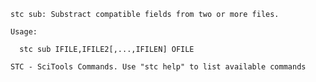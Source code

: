 
    stc sub: Substract compatible fields from two or more files.

    Usage:

      stc sub IFILE,IFILE2[,...,IFILEN] OFILE

    STC - SciTools Commands. Use "stc help" to list available commands
    
